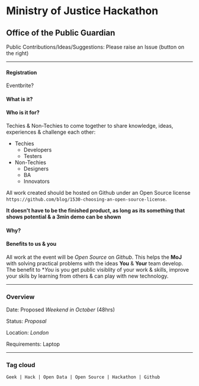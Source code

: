 # Ministry of Justice Hackathon

## Office of the Public Guardian

Public Contributions/Ideas/Suggestions: Please raise an Issue (button on the right)

- - -
#### Registration

Eventbrite? 

#### What is it?


#### Who is it for?

Techies & Non-Techies to come together to share knowledge, ideas, experiences & challenge each other:

* Techies
	* Developers
	* Testers
* Non-Techies
	* Designers 
	* BA
	* Innovators 

All work created should be hosted on Github under an Open Source license `https://github.com/blog/1530-choosing-an-open-source-license`.

**It doesn't have to be the finished product, as long as its something that shows potential & a 3min demo can be shown**

#### Why?


#### Benefits to us & you

All work at the event will be *Open Source* on *Github*. This helps the **MoJ** with solving practical problems with the ideas **You** & **Your** team develop. The benefit to **You* is you get public visiblity of your work & skills, improve your skils by learning from others & can play with new technology.

- - -
### Overview

Date: Proposed *Weekend in October* (48hrs)

Status: *Proposal*

Location: *London* 

Requirements: Laptop

- - -
### Tag cloud

`Geek | Hack | Open Data | Open Source | Hackathon | Github `
